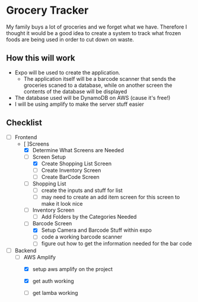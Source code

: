# Grocery Tracker
My family buys a lot of groceries and we forget what we have. Therefore I thought it would be a good idea to create a system to track what frozen foods are being used in order to cut down on waste. 

## How this will work 
- Expo will be used to create the application. 
    - The application itself will be a barcode scanner that sends the groceries scaned to a database, while on another screen the contents of the database will be displayed
- The database used will be DynamoDB on AWS (cause it's free!)
- I will be using amplify to make the server stuff easier

## Checklist
- [ ] Frontend 
    - [ ]Screens
        - [x] Determine What Screens are Needed
        - [ ] Screen Setup
            - [x] Create Shopping List Screen
            - [ ] Create Inventory Screen 
            - [ ] Create BarCode Screen
        - [ ] Shopping List
            - [ ] create the inputs and stuff for list 
            - [ ] may need to create an add item screen for this screen to make it look nice
        - [ ] Inventory Screen
            - [ ] Add Folders by the Categories Needed
        - [ ] Barcode Screen 
            - [x] Setup Camera and Barcode Stuff within expo 
            - [ ] code a working barcode scanner 
            - [ ] figure out how to get the information needed for the bar code

- [ ] Backend
    - [ ] AWS Amplify 
        - [x] setup aws amplify on the project
        - [x] get auth working
        - [ ] get lamba working


